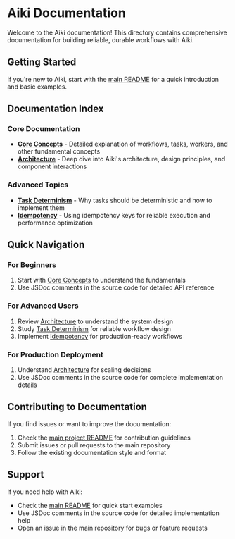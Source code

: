 # Aiki Documentation

Welcome to the Aiki documentation! This directory contains comprehensive documentation for building reliable, durable
workflows with Aiki.

## Getting Started

If you're new to Aiki, start with the [main README](../README.md) for a quick introduction and basic examples.

## Documentation Index

### Core Documentation

- **[Core Concepts](./core-concepts.md)** - Detailed explanation of workflows, tasks, workers, and other fundamental
  concepts
- **[Architecture](./architecture.md)** - Deep dive into Aiki's architecture, design principles, and component
  interactions

### Advanced Topics

- **[Task Determinism](./task-determinism.md)** - Why tasks should be deterministic and how to implement them
- **[Idempotency](./idempotency.md)** - Using idempotency keys for reliable execution and performance optimization

## Quick Navigation

### For Beginners

1. Start with [Core Concepts](./core-concepts.md) to understand the fundamentals
2. Use JSDoc comments in the source code for detailed API reference

### For Advanced Users

1. Review [Architecture](./architecture.md) to understand the system design
2. Study [Task Determinism](./task-determinism.md) for reliable workflow design
3. Implement [Idempotency](./idempotency.md) for production-ready workflows

### For Production Deployment

1. Understand [Architecture](./architecture.md) for scaling decisions
2. Use JSDoc comments in the source code for complete implementation details

## Contributing to Documentation

If you find issues or want to improve the documentation:

1. Check the [main project README](../README.md) for contribution guidelines
2. Submit issues or pull requests to the main repository
3. Follow the existing documentation style and format

## Support

If you need help with Aiki:

- Check the [main README](../README.md) for quick start examples
- Use JSDoc comments in the source code for detailed implementation help
- Open an issue in the main repository for bugs or feature requests
